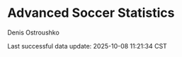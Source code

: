# Advanced Soccer Statistics
Denis Ostroushko

<!-- gfm -->

Last successful data update: 2025-10-08 11:21:34 CST
